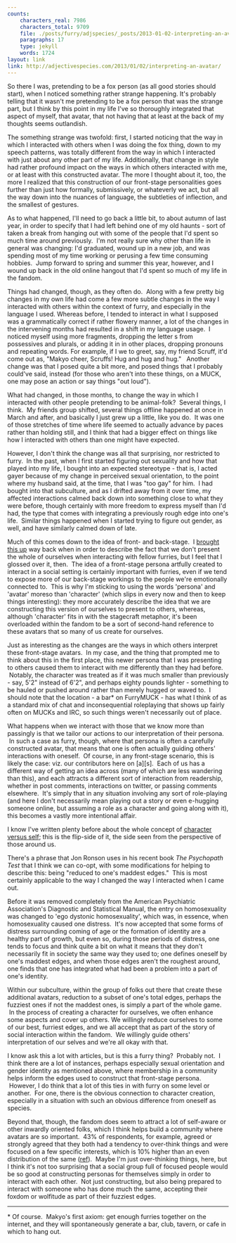 ```yaml
---
counts:
    characters_real: 7986
    characters_total: 9709
    file: ./posts/furry/adjspecies/_posts/2013-01-02-interpreting-an-avatar.markdown
    paragraphs: 17
    type: jekyll
    words: 1724
layout: link
link: http://adjectivespecies.com/2013/01/02/interpreting-an-avatar/
---
```


So there I was, pretending to be a fox person (as all good stories should
start), when I noticed something rather strange happening. It's probably telling
that it wasn't me pretending to be a fox person that was the strange part, but I
think by this point in my life I've so thoroughly integrated that aspect of
myself, that avatar, that not having that at least at the back of my thoughts
seems outlandish.

The something strange was twofold: first, I started noticing that the way in
which I interacted with others when I was doing the fox thing, down to my speech
patterns, was totally different from the way in which I interacted with just
about any other part of my life. Additionally, that change in style had rather
profound impact on the ways in which others interacted with me, or at least with
this constructed avatar. The more I thought about it, too, the more I realized
that this construction of our front-stage personalities goes further than just
how formally, submissively, or whateverly we act, but all the way down into the
nuances of language, the subtleties of inflection, and the smallest of
gestures.<!--more-->

As to what happened, I'll need to go back a little bit, to about autumn of last
year, in order to specify that I had left behind one of my old haunts - sort of
taken a break from hanging out with some of the people that I'd spent so much
time around previously.  I'm not really sure why other than life in general was
changing: I'd graduated, wound up in a new job, and was spending most of my time
working or perusing a few time consuming hobbies.  Jump forward to spring and
summer this year, however, and I wound up back in the old online hangout that
I'd spent so much of my life in the fandom.

Things had changed, though, as they often do.  Along with a few pretty big
changes in my own life had come a few more subtle changes in the way I
interacted with others within the context of furry, and especially in the
language I used. Whereas before, I tended to interact in what I supposed was a
grammatically correct if rather flowery manner, a lot of the changes in the
intervening months had resulted in a shift in my language usage.  I noticed
myself using more fragments, dropping the letter s from possessives and plurals,
or adding it in in other places, dropping pronouns and repeating words. For
example, if I we to greet, say, my friend Scruff, it'd come out as, "Makyo
cheer, Scruffs! Hug and hug and hug."   Another change was that I posed quite a
bit more, and posed things that I probably could've said, instead (for those who
aren't into these things, on a MUCK, one may pose an action or say things "out
loud").

What had changed, in those months, to change the way in which I interacted with
other people pretending to be animal-folk?  Several things, I think.  My friends
group shifted, several things offline happened at once in March and after, and
basically I just grew up a little, like you do.  It was one of those stretches
of time where life seemed to actually advance by paces rather than holding
still, and I think that had a bigger effect on things like how I interacted with
others than one might have expected.

However, I don't think the change was all that surprising, nor restricted to
furry.  In the past, when I first started figuring out sexuality and how that
played into my life, I bought into an expected stereotype - that is, I acted
gayer because of my change in perceived sexual orientation, to the point where
my husband said, at the time, that I was "too gay" for him.  I had bought into
that subculture, and as I drifted away from it over time, my affected
interactions calmed back down into something close to what they were before,
though certainly with more freedom to express myself than I'd had, the type that
comes with integrating a previously rough edge into one's life.  Similar things
happened when I started trying to figure out gender, as well, and have similarly
calmed down of late.

Much of this comes down to the idea of front- and back-stage.  I [brought this
up](http://adjectivespecies.com/2011/12/07/character-versus-self-2/) way back
when in order to describe the fact that we don't present the whole of ourselves
when interacting with fellow furries, but I feel that I glossed over it, then.
 The idea of a front-stage persona artfully created to interact in a social
setting is certainly important with furries, even if we tend to expose more of
our back-stage workings to the people we're emotionally connected to.  This is
why I'm sticking to using the words 'persona' and 'avatar' moreso than
'character' (which slips in every now and then to keep things interesting): they
more accurately describe the idea that we are constructing this version of
ourselves to present to others, whereas, although 'character' fits in with the
stagecraft metaphor, it's been overloaded within the fandom to be a sort of
second-hand reference to these avatars that so many of us create for ourselves.

Just as interesting as the changes are the ways in which others interpret these
front-stage avatars.  In my case, and the thing that prompted me to think about
this in the first place, this newer persona that I was presenting to others
caused them to interact with me differently than they had before.  Notably, the
character was treated as if it was much smaller than previously - say, 5'2"
instead of 6'2", and perhaps eighty pounds lighter - something to be hauled or
pushed around rather than merely hugged or waved to.  I should note that the
location - a bar\* on FurryMUCK - has what I think of as a standard mix of chat
and inconsequential roleplaying that shows up fairly often on MUCKs and IRC, so
such things weren't necessarily out of place.

What happens when we interact with those that we know more than passingly is
that we tailor our actions to our interpretation of their persona.  In such a
case as furry, though, where that persona is often a carefully constructed
avatar, that means that one is often actually guiding others' interactions with
oneself.  Of course, in any front-stage scenario, this is likely the case: viz.
our contributors here on \[a\]\[s\].  Each of us has a different way of getting an
idea across (many of which are less wandering than this), and each attracts a
different sort of interaction from readership, whether in post comments,
interactions on twitter, or passing comments elsewhere.  It's simply that in any
situation involving any sort of role-playing (and here I don't necessarily mean
playing out a story or even e-hugging someone online, but assuming a role as a
character and going along with it), this becomes a vastly more intentional
affair.

I know I've written plenty before about the whole concept of [character versus
self](http://adjectivespecies.com/2011/11/23/character-versus-self/); this is
the flip-side of it, the side seen from the perspective of those around us.

There's a phrase that Jon Ronson uses in his recent book *The Psychopath
Test* that I think we can co-opt, with some modifications for helping to
describe this: being "reduced to one's maddest edges."  This is most certainly
applicable to the way I changed the way I interacted when I came out.

Before it was removed completely from the American Psychiatric Association's
Diagnostic and Statistical Manual, the entry on homosexuality was changed to
'ego dystonic homosexuality', which was, in essence, when homosexuality caused
one distress.  It's now accepted that some forms of distress surrounding coming
of age or the formation of identity are a healthy part of growth, but even so,
during those periods of distress, one tends to focus and think quite a bit on
what it means that they don't necessarily fit in society the same way they used
to; one defines oneself by one's maddest edges, and when those edges aren't the
roughest around, one finds that one has integrated what had been a problem into
a part of one's identity.

Within our subculture, within the group of folks out there that create these
additional avatars, reduction to a subset of one's total edges, perhaps the
fuzziest ones if not the maddest ones, is simply a part of the whole game.  In
the process of creating a character for ourselves, we often enhance some aspects
and cover up others. We willingly reduce ourselves to some of our best, furriest
edges, and we all accept that as part of the story of social interaction within
the fandom.  We willingly guide others' interpretation of our selves and we're
all okay with that.

I know ask this a lot with articles, but is this a furry thing?  Probably not.
 I think there are a lot of instances, perhaps especially sexual orientation and
gender identity as mentioned above, where membership in a community helps inform
the edges used to construct that front-stage persona.  However, I do think that
a lot of this ties in with furry on some level or another.  For one, there is
the obvious connection to character creation, especially in a situation with
such an obvious difference from oneself as species.

Beyond that, though, the fandom does seem to attract a lot of self-aware or
other inwardly oriented folks, which I think helps build a community where
avatars are so important.  43% of respondents, for example, agreed or strongly
agreed that they both had a tendency to over-think things and were focused on a
few specific interests, which is 10% higher than an even distribution of the
same
([ref](http://adjectivespecies.com/wp-content/uploads/2013/01/overthinking-focus.png)).
 Maybe I'm just over-thinking things, here, but I think it's not too surprising
that a social group full of focused people would be so good at constructing
personas for themselves simply in order to interact with each other.  Not just
constructing, but also being prepared to interact with someone who has done much
the same, accepting their foxdom or wolfitude as part of their fuzziest edges.

-----

\* Of course.  Makyo's first axiom: get enough furries together on the internet,
and they will spontaneously generate a bar, club, tavern, or cafe in which to
hang out.
